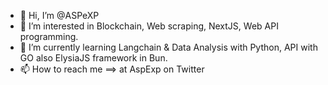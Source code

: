 - 👋 Hi, I’m @ASPeXP
- 👀 I’m interested in Blockchain, Web scraping, NextJS, Web API programming.
- 🌱 I’m currently learning Langchain & Data Analysis with Python, API with GO also ElysiaJS framework in Bun.
- 📫 How to reach me ==> at AspExp on Twitter

<!---
ASPeXP/ASPeXP is a ✨ special ✨ repository because its `README.md` (this file) appears on your GitHub profile.
You can click the Preview link to take a look at your changes.
--->
